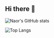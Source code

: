 ## Hi there 👋

<!--
**naordabush/naordabush** is a ✨ _special_ ✨ repository because its `README.md` (this file) appears on your GitHub profile.

Here are some ideas to get you started:

- 🔭 I’m currently working on ...
- 🌱 I’m currently learning ...
- 👯 I’m looking to collaborate on ...
- 🤔 I’m looking for help with ...
- 💬 Ask me about ...
- 📫 How to reach me: ...
- 😄 Pronouns: ...
- ⚡ Fun fact: ...
-->


![Naor's GitHub stats](https://github-readme-stats.vercel.app/api?username=naordabush&show_icons=true&theme=radical)

![Top Langs](https://github-readme-stats.vercel.app/api/top-langs/?username=naordabush&theme=tokyonight&layout=compact)
